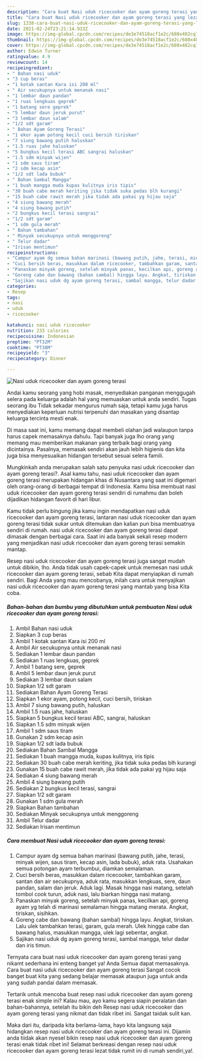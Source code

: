 ```yaml
---
description: "Cara buat Nasi uduk ricecooker dan ayam goreng terasi yang lezat dan Mudah Dibuat"
title: "Cara buat Nasi uduk ricecooker dan ayam goreng terasi yang lezat dan Mudah Dibuat"
slug: 1338-cara-buat-nasi-uduk-ricecooker-dan-ayam-goreng-terasi-yang-lezat-dan-mudah-dibuat
date: 2021-02-24T23:21:14.933Z
image: https://img-global.cpcdn.com/recipes/de3e74518acf1e2c/680x482cq70/nasi-uduk-ricecooker-dan-ayam-goreng-terasi-foto-resep-utama.jpg
thumbnail: https://img-global.cpcdn.com/recipes/de3e74518acf1e2c/680x482cq70/nasi-uduk-ricecooker-dan-ayam-goreng-terasi-foto-resep-utama.jpg
cover: https://img-global.cpcdn.com/recipes/de3e74518acf1e2c/680x482cq70/nasi-uduk-ricecooker-dan-ayam-goreng-terasi-foto-resep-utama.jpg
author: Edwin Turner
ratingvalue: 4.9
reviewcount: 14
recipeingredient:
- " Bahan nasi uduk"
- "3 cup beras"
- "1 kotak santan Kara isi 200 ml"
- " Air secukupnya untuk menanak nasi"
- "1 lembar daun pandan"
- "1 ruas lengkuas geprek"
- "1 batang sere geprek"
- "5 lembar daun jeruk purut"
- "3 lembar daun salam"
- "1/2 sdt garam"
- " Bahan Ayam Goreng Terasi"
- "1 ekor ayam potong kecil cuci bersih tiriskan"
- "7 siung bawang putih haluskan"
- "1.5 ruas jahe haluskan"
- "5 bungkus kecil terasi ABC sangrai haluskan"
- "1.5 sdm minyak wijen"
- "1 sdm saus tiram"
- "2 sdm kecap asin"
- "1/2 sdt lada bubuk"
- " Bahan Sambal Mangga"
- "1 buah mangga muda kupas kulitnya iris tipis"
- "30 buah cabe merah keriting jika tidak suka pedas blh kurangi"
- "15 buah cabe rawit merah jika tidak ada pakai yg hijau saja"
- "4 siung bawang merah"
- "4 siung bawang putih"
- "2 bungkus kecil terasi sangrai"
- "1/2 sdt garam"
- "1 sdm gula merah"
- " Bahan tambahan"
- " Minyak secukupnya untuk menggoreng"
- " Telur dadar"
- "Irisan mentimun"
recipeinstructions:
- "Campur ayam dg semua bahan marinasi (bawang putih, jahe, terasi, minyak wijen, saus tiram, kecap asin, lada bubuk), aduk rata. Usahakan semua potongan ayam terbumbui, diamkan semalaman."
- "Cuci bersih beras, masukkan dalam ricecooker, tambahkan garam, santan dan air secukupnya, aduk rata, masukkan lengkuas, sere, daun pandan, salam dan jeruk. Aduk lagi. Masak hingga nasi matang, setelah tombol cook turun, aduk nasi, lalu biarkan hingga nasi matang."
- "Panaskan minyak goreng, setelah minyak panas, kecilkan api, goreng ayam yg telah di marinasi semalaman hingga matang merata. Angkat, tiriskan, sisihkan."
- "Goreng cabe dan bawang (bahan sambal) hingga layu. Angkat, tiriskan. Lalu ulek tambahkan terasi, garam, gula merah. Ulek hingga cabe dan bawang halus, masukkan mangga, ulek lagi sebentar, angkat."
- "Sajikan nasi uduk dg ayam goreng terasi, sambal mangga, telur dadar dan iris timun."
categories:
- Resep
tags:
- nasi
- uduk
- ricecooker

katakunci: nasi uduk ricecooker 
nutrition: 233 calories
recipecuisine: Indonesian
preptime: "PT32M"
cooktime: "PT38M"
recipeyield: "3"
recipecategory: Dinner

---
```



![Nasi uduk ricecooker dan ayam goreng terasi](https://img-global.cpcdn.com/recipes/de3e74518acf1e2c/680x482cq70/nasi-uduk-ricecooker-dan-ayam-goreng-terasi-foto-resep-utama.jpg)

Andai kamu seorang yang hobi masak, menyediakan panganan menggugah selera pada keluarga adalah hal yang memuaskan untuk anda sendiri. Tugas seorang ibu Tidak sekadar mengurus rumah saja, tetapi kamu juga harus menyediakan keperluan nutrisi terpenuhi dan masakan yang disantap keluarga tercinta mesti enak.

Di masa  saat ini, kamu memang dapat membeli olahan jadi walaupun tanpa harus capek memasaknya dahulu. Tapi banyak juga lho orang yang memang mau memberikan makanan yang terbaik bagi orang yang dicintainya. Pasalnya, memasak sendiri akan jauh lebih higienis dan kita juga bisa menyesuaikan hidangan tersebut sesuai selera famili. 



Mungkinkah anda merupakan salah satu penyuka nasi uduk ricecooker dan ayam goreng terasi?. Asal kamu tahu, nasi uduk ricecooker dan ayam goreng terasi merupakan hidangan khas di Nusantara yang saat ini digemari oleh orang-orang di berbagai tempat di Indonesia. Kamu bisa membuat nasi uduk ricecooker dan ayam goreng terasi sendiri di rumahmu dan boleh dijadikan hidangan favorit di hari libur.

Kamu tidak perlu bingung jika kamu ingin mendapatkan nasi uduk ricecooker dan ayam goreng terasi, lantaran nasi uduk ricecooker dan ayam goreng terasi tidak sukar untuk ditemukan dan kalian pun bisa membuatnya sendiri di rumah. nasi uduk ricecooker dan ayam goreng terasi dapat dimasak dengan berbagai cara. Saat ini ada banyak sekali resep modern yang menjadikan nasi uduk ricecooker dan ayam goreng terasi semakin mantap.

Resep nasi uduk ricecooker dan ayam goreng terasi juga sangat mudah untuk dibikin, lho. Anda tidak usah capek-capek untuk memesan nasi uduk ricecooker dan ayam goreng terasi, sebab Kita dapat menyiapkan di rumah sendiri. Bagi Anda yang mau mencobanya, inilah cara untuk menyajikan nasi uduk ricecooker dan ayam goreng terasi yang mantab yang bisa Kita coba.

<!--inarticleads1-->

##### Bahan-bahan dan bumbu yang dibutuhkan untuk pembuatan Nasi uduk ricecooker dan ayam goreng terasi:

1. Ambil  Bahan nasi uduk
1. Siapkan 3 cup beras
1. Ambil 1 kotak santan Kara isi 200 ml
1. Ambil  Air secukupnya untuk menanak nasi
1. Sediakan 1 lembar daun pandan
1. Sediakan 1 ruas lengkuas, geprek
1. Ambil 1 batang sere, geprek
1. Ambil 5 lembar daun jeruk purut
1. Sediakan 3 lembar daun salam
1. Siapkan 1/2 sdt garam
1. Sediakan  Bahan Ayam Goreng Terasi
1. Siapkan 1 ekor ayam, potong kecil, cuci bersih, tiriskan
1. Ambil 7 siung bawang putih, haluskan
1. Ambil 1.5 ruas jahe, haluskan
1. Siapkan 5 bungkus kecil terasi ABC, sangrai, haluskan
1. Siapkan 1.5 sdm minyak wijen
1. Ambil 1 sdm saus tiram
1. Gunakan 2 sdm kecap asin
1. Siapkan 1/2 sdt lada bubuk
1. Sediakan  Bahan Sambal Mangga
1. Sediakan 1 buah mangga muda, kupas kulitnya, iris tipis
1. Sediakan 30 buah cabe merah keriting, jika tidak suka pedas blh kurangi
1. Gunakan 15 buah cabe rawit merah, jika tidak ada pakai yg hijau saja
1. Sediakan 4 siung bawang merah
1. Ambil 4 siung bawang putih
1. Sediakan 2 bungkus kecil terasi, sangrai
1. Siapkan 1/2 sdt garam
1. Gunakan 1 sdm gula merah
1. Siapkan  Bahan tambahan
1. Sediakan  Minyak secukupnya untuk menggoreng
1. Ambil  Telur dadar
1. Sediakan Irisan mentimun




<!--inarticleads2-->

##### Cara membuat Nasi uduk ricecooker dan ayam goreng terasi:

1. Campur ayam dg semua bahan marinasi (bawang putih, jahe, terasi, minyak wijen, saus tiram, kecap asin, lada bubuk), aduk rata. Usahakan semua potongan ayam terbumbui, diamkan semalaman.
1. Cuci bersih beras, masukkan dalam ricecooker, tambahkan garam, santan dan air secukupnya, aduk rata, masukkan lengkuas, sere, daun pandan, salam dan jeruk. Aduk lagi. Masak hingga nasi matang, setelah tombol cook turun, aduk nasi, lalu biarkan hingga nasi matang.
1. Panaskan minyak goreng, setelah minyak panas, kecilkan api, goreng ayam yg telah di marinasi semalaman hingga matang merata. Angkat, tiriskan, sisihkan.
1. Goreng cabe dan bawang (bahan sambal) hingga layu. Angkat, tiriskan. Lalu ulek tambahkan terasi, garam, gula merah. Ulek hingga cabe dan bawang halus, masukkan mangga, ulek lagi sebentar, angkat.
1. Sajikan nasi uduk dg ayam goreng terasi, sambal mangga, telur dadar dan iris timun.




Ternyata cara buat nasi uduk ricecooker dan ayam goreng terasi yang nikamt sederhana ini enteng banget ya! Anda Semua dapat memasaknya. Cara buat nasi uduk ricecooker dan ayam goreng terasi Sangat cocok banget buat kita yang sedang belajar memasak ataupun juga untuk anda yang sudah pandai dalam memasak.

Tertarik untuk mencoba buat resep nasi uduk ricecooker dan ayam goreng terasi enak simple ini? Kalau mau, ayo kamu segera siapin peralatan dan bahan-bahannya, setelah itu bikin deh Resep nasi uduk ricecooker dan ayam goreng terasi yang nikmat dan tidak ribet ini. Sangat taidak sulit kan. 

Maka dari itu, daripada kita berlama-lama, hayo kita langsung saja hidangkan resep nasi uduk ricecooker dan ayam goreng terasi ini. Dijamin anda tiidak akan nyesel bikin resep nasi uduk ricecooker dan ayam goreng terasi enak tidak ribet ini! Selamat berkreasi dengan resep nasi uduk ricecooker dan ayam goreng terasi lezat tidak rumit ini di rumah sendiri,ya!.


